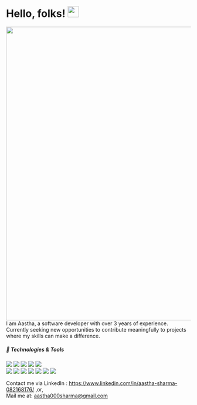 
# Hello, folks! <img src="https://raw.githubusercontent.com/MartinHeinz/MartinHeinz/master/wave.gif" width="30px">

<!--
**aaztha/aaztha** is a ✨ _special_ ✨ repository because its `README.md` (this file) appears on your GitHub profile.

Here are some ideas to get you started:

- 🔭 I’m currently working on ...
- 🌱 I’m currently learning ...
- 👯 I’m looking to collaborate on ...
- 🤔 I’m looking for help with ...
- 💬 Ask me about ...
- 📫 How to reach me: ...
- 😄 Pronouns: ...
- ⚡ Fun fact: ...
-->
<img src="https://i.redd.it/7ihl9ardygrd1.jpeg" width="800px"></br>
I am Aastha, a software developer with over 3 years of experience.</br>
Currently seeking new opportunities to contribute meaningfully to projects where my skills can make a difference.</br>


##### 🔧 Technologies & Tools
![](https://img.shields.io/badge/Editor-VS-Code-informational?style=flat&logo=intellij-idea&logoColor=white&color=burgundy)
![](https://img.shields.io/badge/Code-Python-informational?style=flat&logo=python&logoColor=white&color=burgundy)
![](https://img.shields.io/badge/Libraries-Numpy,Tkinter,Matplotlib,Pandas,CV2,Scikitlearn-informational?style=flat&logo=digitalocean&logoColor=white&color=burgundy)
![](https://img.shields.io/badge/Code-JavaScript-informational?style=flat&logo=javascript&logoColor=white&color=burgundy)
![](https://img.shields.io/badge/Code-C++-informational?style=flat&logo=go&logoColor=white&color=#9c0340)</br>
![](https://img.shields.io/badge/Code-QT-informational?style=flat&logo=go&logoColor=white&color=#9c0340)
![](https://img.shields.io/badge/Code-C-informational?style=flat&logo=cmake&logoColor=white&color=#9c0340) 
![](https://img.shields.io/badge/Web-HTML&CSS-informational?style=flat&logo=vue.js&logoColor=white&color=#9c0340)
![](https://img.shields.io/badge/Web-ReactJS-informational?style=flat&logo=gnu-bash&logoColor=white&color=#9c0340)
![](https://img.shields.io/badge/DBMS-SQL-informational?style=flat&logo=postgresql&logoColor=white&color=#9c0340)
![](https://img.shields.io/badge/Cloud-AWS-informational?style=flat&logo=digitalocean&logoColor=white&color=#9c0340)
![](https://img.shields.io/badge/Tools-Figma-informational?style=flat&logo=kubernetes&logoColor=white&color=#9c0340)


Contact me via LinkedIn : https://www.linkedin.com/in/aastha-sharma-082168176/ ,or,</br>
Mail me at: aastha000sharma@gmail.com
